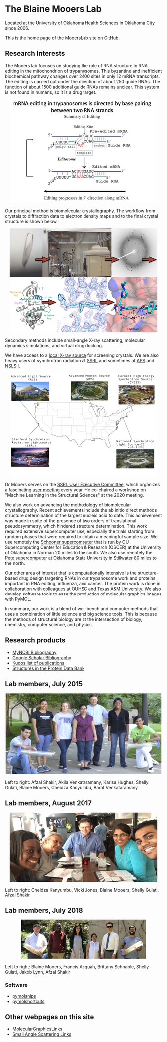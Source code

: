 # The Blaine Mooers Lab

Located at the University of Oklahoma Health Sciences in Oklahoma City since 2006.

This is the home page of the MooersLab site on GitHub. 

## Research Interests

The Mooers lab focuses on studying the role of RNA structure in RNA editing in the mitochondrion of trypanosomes. 
This byzantine and inefficient biochemical pathway changes over 2400 sites in only 12 mRNA transcripts.
The editing is carried out under the direction of about 250 guide RNAs. 
The function of about 1500 additional guide RNAs remains unclear.
This system is not found in humans, so it is a drug target.

<p align="center"><img src="./images/EditingCartoon.png" alt="HTML5 Icon" style="width:473.2px;height:333.45px;"></p>

Our principal method is biomolecular crystallography. 
The workflow from crystals to diffraction data to electron density maps and to the final crystal structure is shown below.

<p align="center"><img src="./images/workflow.png" alt="HTML5 Icon" style="width:473.2px;height:333.45px;"></p>

Secondary methods include small-angle X-ray scattering, molecular dynamics simulations, and virtual drug docking. 

We have access to a [local X-ray source](https://research.ouhsc.edu/Core-Facilities/Laboratory-of-Biomolecular-Structure-and-Function) for screening crystals.
We are also heavy users of synchrotron radiation at [SSRL](https://www-ssrl.slac.stanford.edu/content/science/scientific-techniques) and sometimes at [APS](https://www.aps.anl.gov/) and [NSLSII](https://www.bnl.gov/ps/).

<p align="center"><img src="./images/USmapSynchs.png" alt="HTML5 Icon" style="width:473.2px;height:333.45px;"></p>

Dr Mooers serves on the [SSRL User Executive Committee](https://www-ssrl.slac.stanford.edu/content/about-ssrl/ssrluo-2020-2021-executive-committee-members), which organizes a fascinating [user meeting](https://events.bizzabo.com/SLAC-UsersMeeting-2020/home) every year.
He co-chaired a workshop on "Machine Learning in the Structural Sciences" at the 2020 meeting.

We also work on advancing the methodology of biomolecular crystallography. 
Recent achievements include the ab initio direct methods structure determination of the largest nucleic acid to date. 
This achievement was made in spite of the presence of two orders of translational pseudosymmetry, which hindered structure determination. 
This work required extensive supercomputer use, especially the trials starting from random phases that were required to obtain a meaningful sample size. 
We use remotely the [Schooner supercomputer](https://www.ou.edu/oscer) that is run by OU Supercomputing Center for Education & Research (OSCER) at the University of Oklahoma in Norman 20 miles to the south. 
We also use remotely the [Pete supercomputer](https://hpcc.okstate.edu/pete-supercomputer.html) at Oklahoma State University in Stillwater 80 miles to the north.

Our other area of interest that is computationally intensive is the structure-based drug design targeting RNAs in our trypanosome work and proteins important in RNA editing, influenza, and cancer. 
The protein work is done in collaboration with colleagues at OUHSC and Texas A&M University. 
We also develop software tools to ease the production of molecular graphics images with PyMOL. 

In summary, our work is a blend of wet-bench and computer methods that uses a combination of little science and big science tools. 
This is because the methods of structural biology are at the intersection of biology, chemistry, computer science, and physics.

## Research products

- [MyNCBI Bibliography](https://www.ncbi.nlm.nih.gov/sites/myncbi/blaine.mooers.1/bibliography/43937197/public/?sort=date&direction=%20descending)
- [Google Scholar Bibliography](https://scholar.google.com/citations?user=ZReXIXoAAAAJ&hl=en)
- [Kudos list of publications](www.growkudos.com/profile/blaine_mooers)
- [Structures in the Protein Data Bank](https://www.ncbi.nlm.nih.gov/structure?term=mooers-bh%0A)

## Lab members, July 2015

<p align="center"><img src="./images/MooersLab2015.png" alt="HTML5 Icon" style="width:500px;height:260px;"></p>

Left to right: Afzal Shakir, Akila Venkataramany, Karisa Hughes, Shelly Gulati, Blaine Mooers, Cheidza Kanyumbu, Barat Venkataramany

## Lab members, August 2017

<p align="center"><img src="./images/MooersLab2017.png" alt="HTML5 Icon" style="width:473.2px;height:222px;"></p>

Left to right:  Cheidza Kanyumbu, Vicki Jones, Blaine Mooers, Shelly Gulati, Afzal Shakir 

## Lab members, July 2018

<p align="center"><img src="./images/MooersLab2018.JPG" alt="HTML5 Icon" style="width:500;height:125px;"></p>

Left to right:  Blaine Mooers, Francis Acquah, Brittany Schnable, Shelly Gulati, Jakob Lynn, Afzal Shakir 




### Software

- [pymolsnips](https://github.com/mooerslab/pymolsnips)
- [pymolshortcuts](https://github.com/mooerslab/pymolshortcuts)

## Other webpages on this site

- [MolecularGraphicsLinks](https://mooerslab.github.io/MolecularGraphicsLinks/)
- [Small Angle Scattering Links](https://mooerslab.github.io/SmallAngleScatteringWebpage)
<!--- [Cryo Electron Microscopy Links](https://mooerslab.github.io/cryoEMLinks)--->
